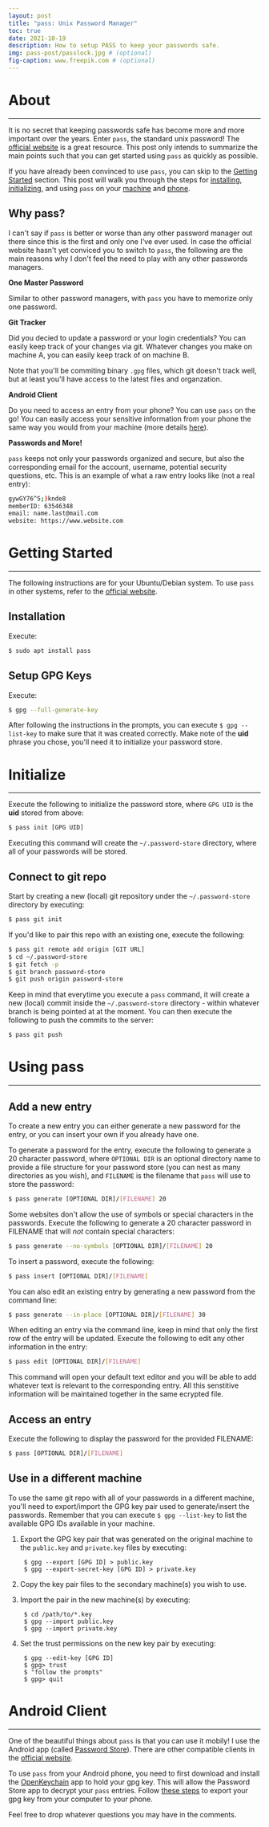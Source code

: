```yaml
---
layout: post
title: "pass: Unix Password Manager"
toc: true
date: 2021-10-19
description: How to setup PASS to keep your passwords safe.
img: pass-post/passlock.jpg # (optional)
fig-caption: www.freepik.com # (optional)
---
```


# About <a id="headerlink" name="pass-about" href="#pass-about" title="Permalink to this headline"></a>
------------------

It is no secret that keeping passwords safe has become more and more important
over the years. Enter `pass`, the standard unix password!
The [official website](https://www.passwordstore.org/) is a great resource. This
post only intends to summarize the main points such that you can get started
using `pass` as quickly as possible.

If you have already been convinced to use `pass`, you can skip to
the [Getting Started](#pass-getting-started) section. This post will walk you
through the steps
for [installing](#pass-getting-started), [initializing](#pass-initialize), and
using `pass` on your [machine](#pass-use) and [phone](#pass-android-client).

## Why pass? <a id="headerlink" name="pass-why" href="#pass-why" title="Permalink to this headline"></a>

I can't say if `pass` is better or worse than any other password manager out
there since this is the first and only one I've ever used. In case the official
website hasn't yet conviced you to switch to `pass`, the following are the main
reasons why I don't feel the need to play with any other passwords managers.

**One Master Password**

Similar to other password managers, with `pass` you have to memorize only one
password.

**Git Tracker**

Did you decied to update a password or your login credentials? You can easily
keep track of your changes via git. Whatever changes you make on machine A, you
can easily keep track of on machine B.

Note that you'll be commiting binary `.gpg` files, which git doesn't track well,
but at least you'll have access to the latest files and organzation.

**Android Client**

Do you need to access an entry from your phone? You can use `pass` on the go!
You can easily access your sensitive information from your phone the same way
you would from your machine (more details [here](#pass-android-client)).

**Passwords and More!**

`pass` keeps not only your passwords organized and secure, but also the
corresponding email for the account, username, potential security questions,
etc. This is an example of what a raw entry looks like (not a real entry):

``` bash
gywGY76^5;)knde8
memberID: 63546348
email: name.last@mail.com
website: https://www.website.com
```

# Getting Started <a id="headerlink" name="pass-getting-started" href="#pass-getting-started" title="Permalink to this headline"></a>
------------------

The following instructions are for your Ubuntu/Debian system. To use `pass` in
other systems, refer to the [official website](https://www.passwordstore.org/).

## Installation <a id="headerlink" name="pass-getting-started" href="#pass-getting-started" title="Permalink to this headline"></a>

Execute:

``` bash
$ sudo apt install pass
```

## Setup GPG Keys <a id="headerlink" name="pass-gpg-keys" href="#pass-gpg-keys" title="Permalink to this headline"></a>

Execute:

``` bash
$ gpg --full-generate-key
```

After following the instructions in the prompts, you can execute `$ gpg
--list-key` to make sure that it was created correctly. Make note of the **uid**
phrase you chose, you'll need it to initialize your password store.

# Initialize <a id="headerlink" name="pass-initialize" href="#pass-initialize" title="Permalink to this headline"></a>
------------------

Execute the following to initialize the password store, where `GPG UID` is the
**uid** stored from above:

``` bash
$ pass init [GPG UID]
```

Executing this command will create the `~/.password-store` directory, where all
of your passwords will be stored.

## Connect to git repo <a id="headerlink" name="pass-git" href="#pass-git" title="Permalink to this headline"></a>

Start by creating a new (local) git repository under the `~/.password-store`
directory by executing:

``` bash
$ pass git init
```

If you'd like to pair this repo with an existing one, execute the following:

``` bash
$ pass git remote add origin [GIT URL]
$ cd ~/.password-store
$ git fetch -p
$ git branch password-store
$ git push origin password-store
```

Keep in mind that everytime you execute a `pass` command, it will create a new
(local) commit inside the `~/.password-store` directory - within whatever branch
is being pointed at at the moment. You can then execute the following to push
the commits to the server:

``` bash
$ pass git push
```

# Using pass <a id="headerlink" name="pass-use" href="#pass-use" title="Permalink to this headline"></a>
------------------

## Add a new entry <a id="headerlink" name="pass-add-entry" href="#pass-add-entry" title="Permalink to this headline"></a>

To create a new entry you can either generate a new password for the entry, or
you can insert your own if you already have one.

To generate a password for the entry, execute the following to generate a 20
character password, where `OPTIONAL DIR` is an optional directory name to
provide a file structure for your password store (you can nest as many
directories as you wish), and `FILENAME` is the filename that `pass` will use to
store the password:

``` bash
$ pass generate [OPTIONAL DIR]/[FILENAME] 20
```

Some websites don't allow the use of symbols or special characters in the
passwords. Execute the following to generate a 20 character password in FILENAME
that will *not* contain special characters:

``` bash
$ pass generate --no-symbols [OPTIONAL DIR]/[FILENAME] 20
```

To insert a password, execute the following:

``` bash
$ pass insert [OPTIONAL DIR]/[FILENAME]
```

You can also edit an existing entry by generating a new password from the
command line:

``` bash
$ pass generate --in-place [OPTIONAL DIR]/[FILENAME] 30
```

When editing an entry via the command line, keep in mind that only the first row
of the entry will be updated. Execute the following to edit any other
information in the entry:

``` bash
$ pass edit [OPTIONAL DIR]/[FILENAME]
```

This command will open your default text editor and you will be able to add
whatever text is relevant to the corresponding entry. All this senstitive
information will be maintained together in the same ecrypted file.

## Access an entry <a id="headerlink" name="pass-replace-password" href="#pass-replace-password" title="Permalink to this headline"></a>

Execute the following to display the password for the provided FILENAME:

``` bash
$ pass [OPTIONAL DIR]/[FILENAME]
```

## Use in a different machine <a id="headerlink" name="pass-different-machine" href="#pass-different-machine" title="Permalink to this headline"></a>

To use the same git repo with all of your passwords in a different machine,
you'll need to export/import the GPG key pair used to generate/insert the
passwords. Remember that you can execute `$ gpg --list-key` to list the
available GPG IDs available in your machine.

1. Export the GPG key pair that was generated on the original machine to the
   `public.key` and `private.key` files by executing:

        $ gpg --export [GPG ID] > public.key
        $ gpg --export-secret-key [GPG ID] > private.key

2. Copy the key pair files to the secondary machine(s) you wish to use.

3. Import the pair in the new machine(s) by executing:

        $ cd /path/to/*.key
        $ gpg --import public.key
        $ gpg --import private.key

4. Set the trust permissions on the new key pair by executing:

        $ gpg --edit-key [GPG ID]
        $ gpg> trust
        $ "follow the prompts"
        $ gpg> quit

# Android Client <a id="headerlink" name="pass-android-client" href="#pass-android-client" title="Permalink to this headline"></a>
------------------

One of the beautiful things about `pass` is that you can use it mobily! I use
the Android app
(called
[Password Store](https://play.google.com/store/apps/details?id=dev.msfjarvis.aps&hl=en_US&gl=US)). There
are other compatible clients in
the [official website](https://www.passwordstore.org/).

To use `pass` from your Android phone, you need to first download and install
the
[OpenKeychain](https://play.google.com/store/apps/details?id=org.sufficientlysecure.keychain&hl=en_US&gl=US) app
to hold your gpg key. This will allow the Password Store app to decrypt your
`pass`
entries. Follow
[these steps](https://medium.com/@johnnymatthews/import-a-gpg-key-onto-your-phone-7dbadf16fefa) to
export your gpg key from your computer to your phone.

Feel free to drop whatever questions you may have in the comments.
